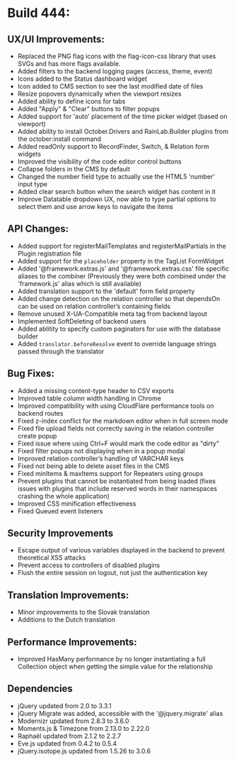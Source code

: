 # Build 444:

## UX/UI Improvements:
- Replaced the PNG flag icons with the flag-icon-css library that uses SVGs and has more flags available.
- Added filters to the backend logging pages (access, theme, event)
- Icons added to the Status dashboard widget
- Icon added to CMS section to see the last modified date of files
- Resize popovers dynamically when the viewport resizes
- Added ability to define icons for tabs
- Added "Apply" & "Clear" buttons to filter popups
- Added support for 'auto' placement of the time picker widget (based on viewport)
- Added ability to install October.Drivers and RainLab.Builder plugins from the october:install command
- Added readOnly support to RecordFinder, Switch, & Relation form widgets
- Improved the visibility of the code editor control buttons
- Collapse folders in the CMS by default
- Changed the number field type to actually use the HTML5 'number' input type
- Added clear search button when the search widget has content in it
- Improve Datatable dropdown UX, now able to type partial options to select them and use arrow keys to navigate the items

## API Changes:
- Added support for registerMailTemplates and registerMailPartials in the Plugin registration file
- Added support for the `placeholder` property in the TagList FormWidget
- Added '@framework.extras.js' and '@framework.extras.css' file specific aliases to the combiner (Previously they were both combined under the 'framework.js' alias which is still available)
- Added translation support to the 'default' form field property
- Added change detection on the relation controller so that dependsOn can be used on relation controller’s containing fields
- Remove unused X-UA-Compatible meta tag from backend layout
- Implemented SoftDeleting of backend users
- Added ablitity to specify custom paginators for use with the database builder
- Added `translator.beforeResolve` event to override language strings passed through the translator

## Bug Fixes:
- Added a missing content-type header to CSV exports
- Improved table column width handling in Chrome
- Improved compatibility with using CloudFlare performance tools on backend routes
- Fixed z-index conflict for the markdown editor when in full screen mode
- Fixed file upload fields not correctly saving in the relation controller create popup
- Fixed issue where using Ctrl+F would mark the code editor as "dirty"
- Fixed filter popups not displaying when in a popup modal
- Improved relation controller’s handling of VARCHAR keys
- Fixed not being able to delete asset files in the CMS
- Fixed minItems & maxItems support for Repeaters using groups
- Prevent plugins that cannot be instantiated from being loaded (fixes issues with plugins that include reserved words in their namespaces crashing the whole application)
- Improved CSS minification effectiveness
- Fixed Queued event listeners

## Security Improvements
- Escape output of various variables displayed in the backend to prevent theoretical XSS attacks
- Prevent access to controllers of disabled plugins
- Flush the entire session on logout, not just the authentication key

## Translation Improvements:
- Minor improvements to the Slovak translation
- Additions to the Dutch translation

## Performance Improvements:
- Improved HasMany performance by no longer instantiating a full Collection object when getting the simple value for the relationship

## Dependencies
- jQuery updated from 2.0 to 3.3.1
- jQuery Migrate was added, accessible with the '@jquery.migrate' alias
- Modernizr updated from 2.8.3 to 3.6.0
- Moments.js & Timezone from 2.13.0 to 2.22.0
- Raphaël updated from 2.1.2 to 2.2.7
- Eve.js updated from 0.4.2 to 0.5.4
- jQuery.isotope.js updated from 1.5.26 to 3.0.6